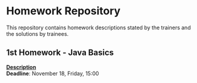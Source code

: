 Homework Repository
===================
This repository contains homework descriptions stated by the trainers and the solutions by trainees.

1st Homework - Java Basics
---
**[Description]()**  
**Deadline**: November 18, Friday, 15:00
